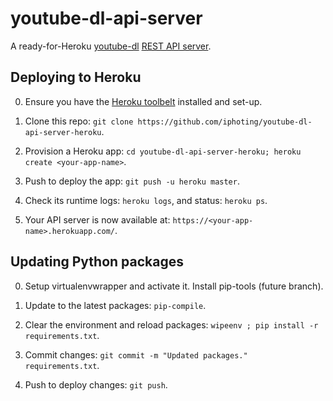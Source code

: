 # youtube-dl-api-server
A ready-for-Heroku [youtube-dl](http://rg3.github.io/youtube-dl/) [REST API server](https://github.com/jaimeMF/youtube-dl-api-server).

## Deploying to Heroku

0. Ensure you have the [Heroku toolbelt](https://toolbelt.heroku.com) installed and set-up.

1. Clone this repo: `git clone https://github.com/iphoting/youtube-dl-api-server-heroku`.

2. Provision a Heroku app: `cd youtube-dl-api-server-heroku; heroku create <your-app-name>`.

3. Push to deploy the app: `git push -u heroku master`.

4. Check its runtime logs: `heroku logs`, and status: `heroku ps`.

5. Your API server is now available at: `https://<your-app-name>.herokuapp.com/`.

## Updating Python packages

0. Setup virtualenvwrapper and activate it. Install pip-tools (future branch).

1. Update to the latest packages: `pip-compile`.

2. Clear the environment and reload packages: `wipeenv ; pip install -r requirements.txt`.

3. Commit changes: `git commit -m "Updated packages." requirements.txt`.

4. Push to deploy changes: `git push`.
